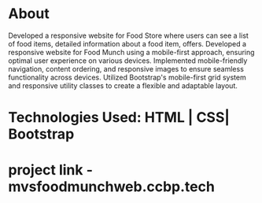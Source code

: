 # About 
Developed a responsive website for Food Store where users can see a list of food items, detailed information about a food item, offers.
Developed a responsive website for Food Munch using a mobile-first approach, ensuring optimal user experience on various devices.
Implemented mobile-friendly navigation, content ordering, and responsive images to ensure seamless functionality across devices.
Utilized Bootstrap's mobile-first grid system and responsive utility classes to create a flexible and adaptable layout.
# Technologies Used: HTML | CSS| Bootstrap
# project link - mvsfoodmunchweb.ccbp.tech

